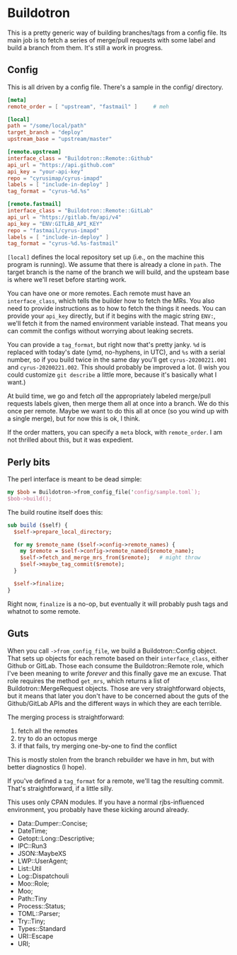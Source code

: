 # Buildotron

This is a pretty generic way of building branches/tags from a config file. Its
main job is to fetch a series of merge/pull requests with some label and build
a branch from them. It's still a work in progress.

## Config

This is all driven by a config file. There's a sample in the config/
directory.

```toml
[meta]
remote_order = [ "upstream", "fastmail" ]     # meh

[local]
path = "/some/local/path"
target_branch = "deploy"
upstream_base = "upstream/master"

[remote.upstream]
interface_class = "Buildotron::Remote::Github"
api_url = "https://api.github.com"
api_key = "your-api-key"
repo = "cyrusimap/cyrus-imapd"
labels = [ "include-in-deploy" ]
tag_format = "cyrus-%d.%s"

[remote.fastmail]
interface_class = "Buildotron::Remote::GitLab"
api_url = "https://gitlab.fm/api/v4"
api_key = "ENV:GITLAB_API_KEY"
repo = "fastmail/cyrus-imapd"
labels = [ "include-in-deploy" ]
tag_format = "cyrus-%d.%s-fastmail"
```

`[local]` defines the local repository set up (i.e., on the machine this
program is running). We assume that there is already a clone in `path`. The
target branch is the name of the branch we will build, and the upsteam base is
where we'll reset before starting work.

You can have one or more remotes. Each remote must have an `interface_class`,
which tells the builder how to fetch the MRs. You also need to provide
instructions as to how to fetch the things it needs. You can provide your
`api_key` directly, but if it begins with the magic string `ENV:`, we'll fetch
it from the named environment variable instead. That means you can commit the
configs without worrying about leaking secrets.

You can provide a `tag_format`, but right now that's pretty janky. `%d` is
replaced with today's date (ymd, no-hyphens, in UTC), and `%s` with a serial
number, so if you build twice in the same day you'll get `cyrus-20200221.001`
and `cyrus-20200221.002`. This should probably be improved a lot.
(I wish you could customize `git describe` a little more, because it's
basically what I want.)

At build time, we go and fetch _all_ the appropriately labeled merge/pull
requests labels given, then merge them all at once into a branch.   We do this
once per remote. Maybe we want to do this all at once (so you wind up with a
single merge), but for now this is ok, I think.

If the order matters, you can specify a `meta` block, with `remote_order`.
I am not thrilled about this, but it was expedient.

## Perly bits

The perl interface is meant to be dead simple:

```perl
my $bob = Buildotron->from_config_file('config/sample.toml`);
$bob->build();
```

The build routine itself does this:

```perl
sub build ($self) {
  $self->prepare_local_directory;

  for my $remote_name ($self->config->remote_names) {
    my $remote = $self->config->remote_named($remote_name);
    $self->fetch_and_merge_mrs_from($remote);   # might throw
    $self->maybe_tag_commit($remote);
  }

  $self->finalize;
}
```

Right now, `finalize` is a no-op, but eventually it will probably push tags
and whatnot to some remote.


## Guts

When you call `->from_config_file`, we build a Buildotron::Config object.
That sets up objects for each remote based on their `interface_class`, either
Github or GitLab. Those each consume the Buildotron::Remote role, which I've
been meaning to write _forever_ and this finally gave me an excuse. That role
requires the method `get_mrs`, which returns a list of
Buildotron::MergeRequest objects. Those are very straightforward objects, but
it means that later you don't have to be concerned about the guts of the
Github/GitLab APIs and the different ways in which they are each terrible.

The merging process is straightforward:

1. fetch all the remotes
2. try to do an octopus merge
3. if that fails, try merging one-by-one to find the conflict

This is mostly stolen from the branch rebuilder we have in hm, but with better
diagnostics (I hope).

If you've defined a `tag_format` for a remote, we'll tag the resulting commit.
That's straightforward, if a little silly.

This uses only CPAN modules. If you have a normal rjbs-influenced environment,
you probably have these kicking around already.

- Data::Dumper::Concise;
- DateTime;
- Getopt::Long::Descriptive;
- IPC::Run3
- JSON::MaybeXS
- LWP::UserAgent;
- List::Util
- Log::Dispatchouli
- Moo::Role;
- Moo;
- Path::Tiny
- Process::Status;
- TOML::Parser;
- Try::Tiny;
- Types::Standard
- URI::Escape
- URI;

